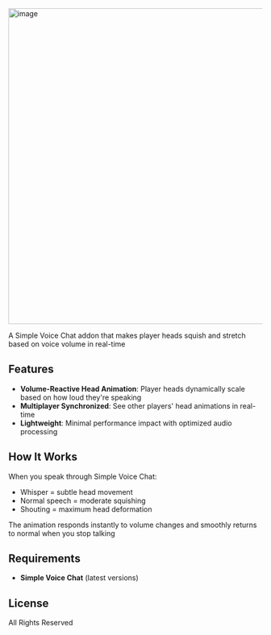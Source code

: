 <img width="1248" height="627" alt="image" src="https://github.com/user-attachments/assets/0f55ed1a-4feb-4b2f-8b9a-4a6271577e3d" />

A Simple Voice Chat addon that makes player heads squish and stretch based on voice volume in real-time

## Features

- **Volume-Reactive Head Animation**: Player heads dynamically scale based on how loud they're speaking
- **Multiplayer Synchronized**: See other players' head animations in real-time
- **Lightweight**: Minimal performance impact with optimized audio processing

## How It Works

When you speak through Simple Voice Chat:
- Whisper = subtle head movement
- Normal speech = moderate squishing
- Shouting = maximum head deformation

The animation responds instantly to volume changes and smoothly returns to normal when you stop talking

## Requirements

- **Simple Voice Chat** (latest versions)

## License

All Rights Reserved

